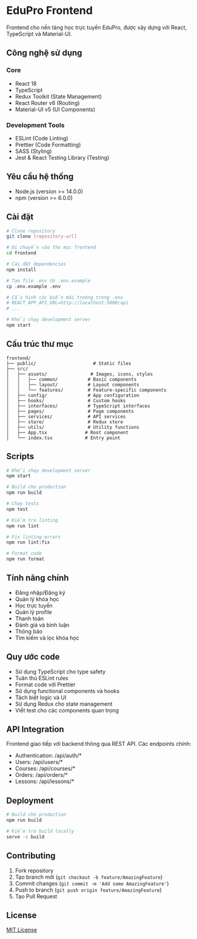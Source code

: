 # EduPro Frontend

Frontend cho nền tảng học trực tuyến EduPro, được xây dựng với React, TypeScript và Material-UI.

## Công nghệ sử dụng

### Core
- React 18
- TypeScript
- Redux Toolkit (State Management)
- React Router v6 (Routing)
- Material-UI v5 (UI Components)

### Development Tools
- ESLint (Code Linting)
- Prettier (Code Formatting)
- SASS (Styling)
- Jest & React Testing Library (Testing)

## Yêu cầu hệ thống

- Node.js (version >= 14.0.0)
- npm (version >= 6.0.0)

## Cài đặt

```bash
# Clone repository
git clone [repository-url]

# Di chuyển vào thư mục frontend
cd frontend

# Cài đặt dependencies
npm install

# Tạo file .env từ .env.example
cp .env.example .env

# Cấu hình các biến môi trường trong .env
# REACT_APP_API_URL=http://localhost:5000/api
# ...

# Khởi chạy development server
npm start
```

## Cấu trúc thư mục

```
frontend/
├── public/                     # Static files
├── src/
│   ├── assets/                # Images, icons, styles
│   │   ├── common/           # Basic components
│   │   ├── layout/           # Layout components
│   │   └── features/         # Feature-specific components
│   ├── config/               # App configuration
│   ├── hooks/                # Custom hooks
│   ├── interfaces/           # TypeScript interfaces
│   ├── pages/                # Page components
│   ├── services/             # API services
│   ├── store/                # Redux store
│   ├── utils/                # Utility functions
│   ├── App.tsx              # Root component
│   └── index.tsx            # Entry point
```

## Scripts

```bash
# Khởi chạy development server
npm start

# Build cho production
npm run build

# Chạy tests
npm test

# Kiểm tra linting
npm run lint

# Fix linting errors
npm run lint:fix

# Format code
npm run format
```

## Tính năng chính

- Đăng nhập/Đăng ký
- Quản lý khóa học
- Học trực tuyến
- Quản lý profile
- Thanh toán
- Đánh giá và bình luận
- Thông báo
- Tìm kiếm và lọc khóa học

## Quy ước code

- Sử dụng TypeScript cho type safety
- Tuân thủ ESLint rules
- Format code với Prettier
- Sử dụng functional components và hooks
- Tách biệt logic và UI
- Sử dụng Redux cho state management
- Viết test cho các components quan trọng

## API Integration

Frontend giao tiếp với backend thông qua REST API. Các endpoints chính:

- Authentication: /api/auth/*
- Users: /api/users/*
- Courses: /api/courses/*
- Orders: /api/orders/*
- Lessons: /api/lessons/*

## Deployment

```bash
# Build cho production
npm run build

# Kiểm tra build locally
serve -s build
```

## Contributing

1. Fork repository
2. Tạo branch mới (`git checkout -b feature/AmazingFeature`)
3. Commit changes (`git commit -m 'Add some AmazingFeature'`)
4. Push to branch (`git push origin feature/AmazingFeature`)
5. Tạo Pull Request

## License

[MIT License](LICENSE) 